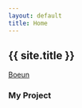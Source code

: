 ```yaml
---
layout: default
title: Home
---
```

##  {{ site.title }}

[Boeun](https://taekku.github.io/boeun)

### My Project

